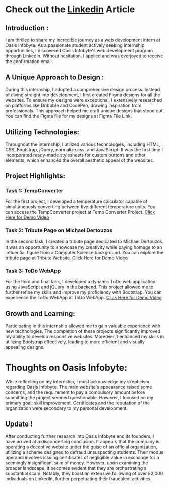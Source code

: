 # Check out the [Linkedin](https://www.linkedin.com/pulse/web-development-internship-experience-oasisinfobyte-arsh-%25E3%2585%25A4/?trackingId=782LdCBVRCKyGd%2BydgDBkg%3D%3D) Article

## Introduction :
I am thrilled to share my incredible journey as a web development intern at Oasis Infobyte. As a passionate student actively seeking internship opportunities, I discovered Oasis Infobyte's web development program through LinkedIn. Without hesitation, I applied and was overjoyed to receive the confirmation email.

## A Unique Approach to Design :
During this internship, I adopted a comprehensive design process. Instead of diving straight into development, I first created Figma designs for all the websites. To ensure my designs were exceptional, I extensively researched on platforms like Dribbble and CodePen, drawing inspiration from professionals. This approach helped me craft unique designs that stood out. You can find the Figma file for my designs at Figma File Link.

## Utilizing Technologies:
Throughout the internship, I utilized various technologies, including HTML, CSS, Bootstrap, jQuery, normalize.css, and JavaScript. It was the first time I incorporated ready-made stylesheets for custom buttons and other elements, which enhanced the overall aesthetic appeal of the websites.

## Project Highlights:
### Task 1: TempConverter
For the first project, I developed a temperature calculator capable of simultaneously converting between five different temperature units. You can access the TempConverter project at Temp Converter Project.
[Click Here for Demo Video](https://youtu.be/0AagA9NCovQ)

### Task 2: Tribute Page on Michael Dertouzos
In the second task, I created a tribute page dedicated to Michael Dertouzos. It was an opportunity to showcase my creativity while paying homage to an influential figure from a Computer Science background. You can explore the tribute page at Tribute Website.
[Click Here for Demo Video](https://youtu.be/nwx5pxbYGRs)


### Task 3: ToDo WebApp
For the third and final task, I developed a dynamic ToDo web application using JavaScript and jQuery in the backend. This project allowed me to further refine my skills and improve my proficiency with Bootstrap. You can experience the ToDo WebApp at ToDo WebApp.
[Click Here for Demo Video](https://youtu.be/nbsX5W9_0Dc)



## Growth and Learning:
Participating in this internship allowed me to gain valuable experience with new technologies. The completion of these projects significantly improved my ability to develop responsive websites. Moreover, I enhanced my skills in utilizing Bootstrap effectively, leading to more efficient and visually appealing designs.

# Thoughts on Oasis Infobyte:
While reflecting on my internship, I must acknowledge my skepticism regarding Oasis Infobyte. The main website's appearance raised some concerns, and the requirement to pay a compulsory amount before submitting the project seemed questionable. However, I focused on my primary goal: skill improvement. Certificates and the reputation of the organization were secondary to my personal development.

## Update !
After conducting further research into Oasis Infobyte and its founders, I have arrived at a disconcerting conclusion. It appears that the company is operating a deceptive website under the guise of an official organization, utilizing a scheme designed to defraud unsuspecting students. Their modus operandi involves issuing certificates of negligible value in exchange for a seemingly insignificant sum of money. However, upon examining the broader landscape, it becomes evident that they are orchestrating a substantial scam. Notably, they boast an extensive following of over 82,000 individuals on LinkedIn, further perpetuating their fraudulent activities.

